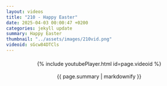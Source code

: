 ```yaml
---
layout: videos
title: "210 - Happy Easter"
date: 2025-04-03 00:00:47 +0200
categories: jekyll update
summary: Happy Easter
thumbnail: "../assets/images/210vid.png"
videoid: sGcw84DTCls
---
```


<div style="text-align: center; margin-top: 20px;">
  {% include youtubePlayer.html id=page.videoid %}
  <p style="margin-top: 15px; font-size: 1.2em; color: #333;">
    <p>{{ page.summary | markdownify }}</p>
  </p>
</div>
